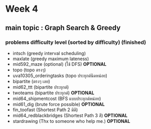 # Week 4

## main topic : Graph Search & Greedy

### problems difficulty level (sorted by difficulty) (finished)
- intsch (greedy interval scheduling)
- maxlate (greedy maximum lateness)
- mid592_maze (optional) (ใช้ DFS) **OPTIONAL**
- topo (topo ตรงๆ)
- uva10305_orderingtasks (topo ประยุกต์นิดหน่อย)
- bipartite (ตรงๆ เลย)
- mid62_ttt (bipartite ประยุกต์)
- twoteams (bipartite ประยุกต์) **OPTIONAL**
- mid64_shipmentcost (BFS แบบประยุกต์หน่อย) 
- mid61_dig (brute force possible) **OPTIONAL**
- fin_toofast (Shortest Path 2 มิติ)
- mid64_redblackbridges (Shortest Path 3 สี) **OPTIONAL**
- stardrawing (Thx to someone who help me.) **OPTIONAL**
